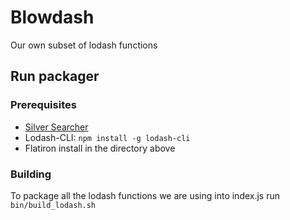 # Blowdash

Our own subset of lodash functions

## Run packager

### Prerequisites

* [Silver Searcher](https://github.com/ggreer/the_silver_searcher)
* Lodash-CLI: `npm install -g lodash-cli`
* Flatiron install in the directory above

### Building

To package all the lodash functions we are using into index.js run `bin/build_lodash.sh`
